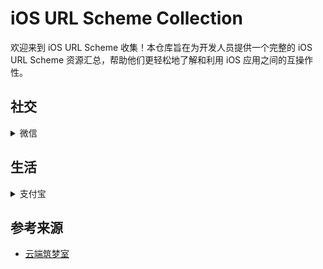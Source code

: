 # iOS URL Scheme Collection    

欢迎来到 iOS URL Scheme 收集！本仓库旨在为开发人员提供一个完整的 iOS URL Scheme 资源汇总，帮助他们更轻松地了解和利用 iOS 应用之间的互操作性。

## 社交
<details> 
  <summary>微信</summary> 
  
  **[App Store下载](https://apps.apple.com/cn/app/%E5%BE%AE%E4%BF%A1/id414478124)**  

  
  **[打开微信](https://nf404301.github.io/iOS-URL-Scheme-Collection/redirect.html?scheme=wechat)** 

      weixin:// 

  **[微信扫一扫](https://nf404301.github.io/iOS-URL-Scheme-Collection/redirect.html?scheme=scan)**   

      weixin://scanqrcode


</details>

## 生活
<details>
  <summary>支付宝</summary>
  
  **[App Store下载](https://apps.apple.com/cn/app/%E6%94%AF%E4%BB%98%E5%AE%9D-%E4%BE%BF%E6%8D%B7%E7%94%9F%E6%B4%BB-%E4%B8%80%E7%82%B9%E5%B0%B1%E5%A5%BD/id333206289)** 
  
  **[打开支付宝](https://nf404301.github.io/iOS-URL-Scheme-Collection/redirect.html?scheme=alipay)**  
  
      alipays://

  **[支付宝收款功能](https://nf404301.github.io/iOS-URL-Scheme-Collection/redirect.html?scheme=alipay_collect)**

      alipays://platformapi/startapp?appId=20000123

  **[支付宝扫一扫功能](https://nf404301.github.io/iOS-URL-Scheme-Collection/redirect.html?scheme=alipay_scan)**  

      alipays://platformapi/startapp?saId=10000007

  **[支付宝手机充值功能](https://nf404301.github.io/iOS-URL-Scheme-Collection/redirect.html?scheme=alipay_recharge)** 

      alipays://platformapi/startapp?saId=10000003

</details>







## 参考来源
* [云端筑梦室](https://www.ydzms.com/archives/58/)



